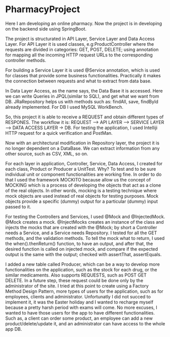# PharmacyProject
Here I am developing an online pharmacy. Now the project is in developing on the backend side using SpringBoot. 

The project is structurated in API Layer, Service Layer and Data Access Layer.
For API Layer it is used classes, e.g:ProductController where the requests are divided in categories: GET, POST, DELETE; 
using annotation for mapping all the incoming HTTP request URLs to the corresponding controller methods.


For building a Service Layer it is used @Service annotation, which is used for classes that provide some business functionalities. 
Practically it makes the connection between requests and what to extract from data base.


In Data Layer Access, as the name says, the Data Base it is accessed. Here we can write Queries in JPQL(similar to SQL), and get what we want from DB. 
JRaRepository helps us with methods such as: findAll, save, findById already implemented. For DB I used MySQL WorkBench.


So, this project it is able to receive a REQUEST and obtain different types of RESPONES. 
The workflow it is: REQUEST --> API LAYER --> SERVICE LAYER --> DATA ACCESS LAYER -> DB.
For testing the application, I used Intelliji HTTP request for a quick verification and PostMan.


Now with an architectural modification in Repository layer, the project it is no longer dependent on a DataBase. We can extract information from any other source, such as CSV, XML, so on. 
  
  
For each layer in application, Controller, Service, Data Access, I created for each class, Product or Producer a UnitTest. Why? To test and to be sure individual unit or component functionalities are working fine. In order to do that I used the framework MOCKITO because allow us the concept of MOCKING which is a process of developing the objects that act as a clone of the real objects. In other words, mocking is a testing technique where mock objects are used instead of real objects for testing purposes. Mock objects provide a specific (dummy) output for a particular (dummy) input passed to it.

For testing the Controllers and Services, I used @Mock and @InjectedMock. @Mock creates a mock. @InjectMocks creates an instance of the class and injects the mocks that are created with the @Mock; by short a Controller needs a Service, and a Service needs Repository. I tested for all the GET methods, and the validation methods.
To tell the mock what to return, I used the when().thenReturn() function, to have an output, and after that, the desired function is called on injected mock, and compare if the expected output is the same with the output; checked with assertThat, assertEquals.


I added a new table called Producer, which can be a way to develop more functionalities on the application, such as the stock for each drug, or the similar medicaments.
Also supports REQUESTS, such as POST GET DELETE. In a future step, these request could be done only by the administrator of the site. I tried at this point to create using a Factory Method Design Pattern, more types of users for the application, such as for employees, clients and administrator. Unfortunatly I did not succed to implement it, it was the Easter holiday and I wanted to recharge myself because a pretty harsh period with exams will come. No more excuses, I wanted to have those users for the app to have different functionalities. Such as, a client can order some product, an employee can add a new product/delete/update it, and an administrator can have access to the whole app DB.

